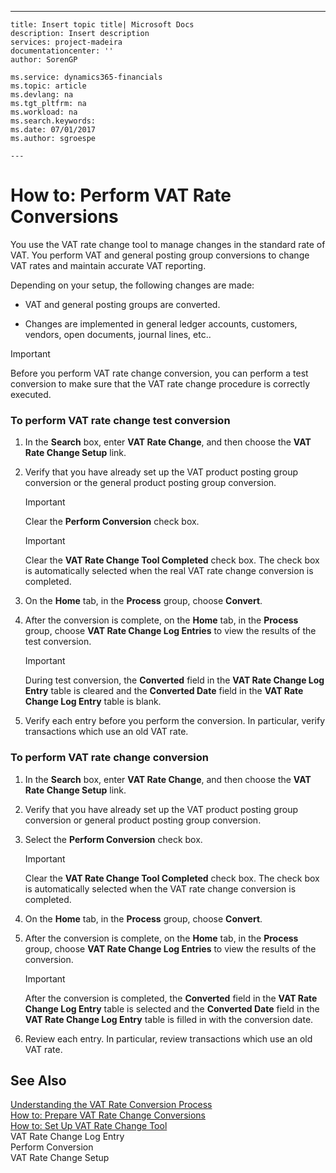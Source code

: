 ---
    title: Insert topic title| Microsoft Docs
    description: Insert description
    services: project-madeira
    documentationcenter: ''
    author: SorenGP

    ms.service: dynamics365-financials
    ms.topic: article
    ms.devlang: na
    ms.tgt_pltfrm: na
    ms.workload: na
    ms.search.keywords:
    ms.date: 07/01/2017
    ms.author: sgroespe

    ---
# How to: Perform VAT Rate Conversions
You use the VAT rate change tool to manage changes in the standard rate of VAT. You perform VAT and general posting group conversions to change VAT rates and maintain accurate VAT reporting.  
  
 Depending on your setup, the following changes are made:  
  
-   VAT and general posting groups are converted.  
  
-   Changes are implemented in general ledger accounts, customers, vendors, open documents, journal lines, etc..  
  
> [!IMPORTANT]  
>  Before you perform VAT rate change conversion, you can perform a test conversion to make sure that the VAT rate change procedure is correctly executed.  
  
### To perform VAT rate change test conversion  
  
1.  In the **Search** box, enter **VAT Rate Change**, and then choose the **VAT Rate Change Setup** link.  
  
2.  Verify that you have already set up the VAT product posting group conversion or the general product posting group conversion.  
  
    > [!IMPORTANT]  
    >  Clear the **Perform Conversion** check box.  
  
    > [!IMPORTANT]  
    >  Clear the **VAT Rate Change Tool Completed** check box. The check box is automatically selected when the real VAT rate change conversion is completed.  
  
3.  On the **Home** tab, in the **Process** group, choose **Convert**.  
  
4.  After the conversion is complete, on the **Home** tab, in the **Process** group, choose **VAT Rate Change Log Entries** to view the results of the test conversion.  
  
    > [!IMPORTANT]  
    >  During test conversion, the **Converted** field in the **VAT Rate Change Log Entry** table is cleared and the **Converted Date** field in the **VAT Rate Change Log Entry** table is blank.  
  
5.  Verify each entry before you perform the conversion. In particular, verify transactions which use an old VAT rate.  
  
### To perform VAT rate change conversion  
  
1.  In the **Search** box, enter **VAT Rate Change**, and then choose the **VAT Rate Change Setup** link.  
  
2.  Verify that you have already set up the VAT product posting group conversion or general product posting group conversion.  
  
3.  Select the **Perform Conversion** check box.  
  
    > [!IMPORTANT]  
    >  Clear the **VAT Rate Change Tool Completed** check box. The check box is automatically selected when the VAT rate change conversion is completed.  
  
4.  On the **Home** tab, in the **Process** group, choose **Convert**.  
  
5.  After the conversion is complete, on the **Home** tab, in the **Process** group, choose **VAT Rate Change Log Entries** to view the results of the conversion.  
  
    > [!IMPORTANT]  
    >  After the conversion is completed, the **Converted** field in the **VAT Rate Change Log Entry** table is selected and the **Converted Date** field in the **VAT Rate Change Log Entry** table is filled in with the conversion date.  
  
6.  Review each entry. In particular, review transactions which use an old VAT rate.  
  
## See Also  
 [Understanding the VAT Rate Conversion Process](../FullExperience/understanding-the-vat-rate-conversion-process.md)   
 [How to: Prepare VAT Rate Change Conversions](../FullExperience/how-to-prepare-vat-rate-change-conversions.md)   
 [How to: Set Up VAT Rate Change Tool](../FullExperience/how-to-set-up-vat-rate-change-tool.md)   
 VAT Rate Change Log Entry   
 Perform Conversion   
 VAT Rate Change Setup